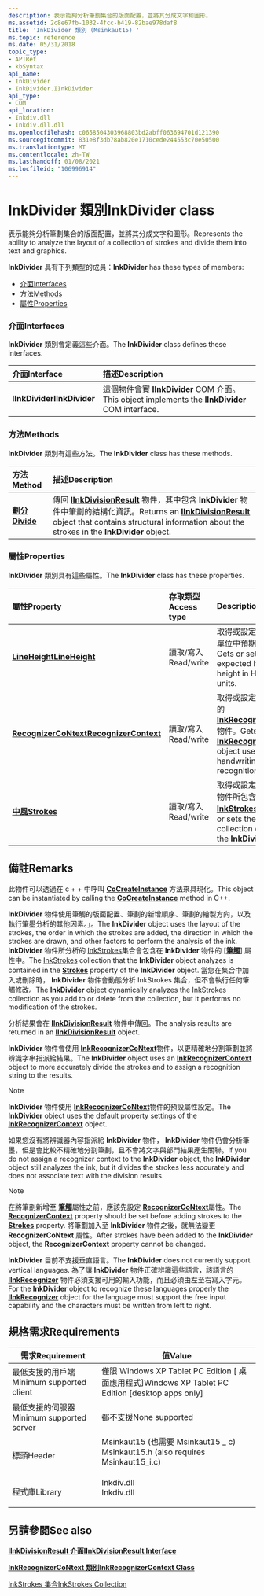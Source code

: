 ```yaml
---
description: 表示能夠分析筆劃集合的版面配置，並將其分成文字和圖形。
ms.assetid: 2c8e67fb-1032-4fcc-b419-82bae978daf8
title: 'InkDivider 類別 (Msinkaut15) '
ms.topic: reference
ms.date: 05/31/2018
topic_type:
- APIRef
- kbSyntax
api_name:
- InkDivider
- InkDivider.IInkDivider
api_type:
- COM
api_location:
- Inkdiv.dll
- Inkdiv.dll.dll
ms.openlocfilehash: c0658504303968803bd2abff063694701d121390
ms.sourcegitcommit: 831e8f3db78ab820e1710cede244553c70e50500
ms.translationtype: MT
ms.contentlocale: zh-TW
ms.lasthandoff: 01/08/2021
ms.locfileid: "106996914"
---
```

# <a name="inkdivider-class"></a><span data-ttu-id="2fdef-103">InkDivider 類別</span><span class="sxs-lookup"><span data-stu-id="2fdef-103">InkDivider class</span></span>

<span data-ttu-id="2fdef-104">表示能夠分析筆劃集合的版面配置，並將其分成文字和圖形。</span><span class="sxs-lookup"><span data-stu-id="2fdef-104">Represents the ability to analyze the layout of a collection of strokes and divide them into text and graphics.</span></span>

<span data-ttu-id="2fdef-105">**InkDivider** 具有下列類型的成員：</span><span class="sxs-lookup"><span data-stu-id="2fdef-105">**InkDivider** has these types of members:</span></span>

-   [<span data-ttu-id="2fdef-106">介面</span><span class="sxs-lookup"><span data-stu-id="2fdef-106">Interfaces</span></span>](#interfaces)
-   [<span data-ttu-id="2fdef-107">方法</span><span class="sxs-lookup"><span data-stu-id="2fdef-107">Methods</span></span>](#methods)
-   [<span data-ttu-id="2fdef-108">屬性</span><span class="sxs-lookup"><span data-stu-id="2fdef-108">Properties</span></span>](#properties)

### <a name="interfaces"></a><span data-ttu-id="2fdef-109">介面</span><span class="sxs-lookup"><span data-stu-id="2fdef-109">Interfaces</span></span>

<span data-ttu-id="2fdef-110">**InkDivider** 類別會定義這些介面。</span><span class="sxs-lookup"><span data-stu-id="2fdef-110">The **InkDivider** class defines these interfaces.</span></span>



| <span data-ttu-id="2fdef-111">介面</span><span class="sxs-lookup"><span data-stu-id="2fdef-111">Interface</span></span>       | <span data-ttu-id="2fdef-112">描述</span><span class="sxs-lookup"><span data-stu-id="2fdef-112">Description</span></span>                                                          |
|:----------------|:---------------------------------------------------------------------|
| <span data-ttu-id="2fdef-113">**IInkDivider**</span><span class="sxs-lookup"><span data-stu-id="2fdef-113">**IInkDivider**</span></span> | <span data-ttu-id="2fdef-114">這個物件會實 **IInkDivider** COM 介面。</span><span class="sxs-lookup"><span data-stu-id="2fdef-114">This object implements the **IInkDivider** COM interface.</span></span><br/> |



 

### <a name="methods"></a><span data-ttu-id="2fdef-115">方法</span><span class="sxs-lookup"><span data-stu-id="2fdef-115">Methods</span></span>

<span data-ttu-id="2fdef-116">**InkDivider** 類別有這些方法。</span><span class="sxs-lookup"><span data-stu-id="2fdef-116">The **InkDivider** class has these methods.</span></span>



| <span data-ttu-id="2fdef-117">方法</span><span class="sxs-lookup"><span data-stu-id="2fdef-117">Method</span></span>                              | <span data-ttu-id="2fdef-118">描述</span><span class="sxs-lookup"><span data-stu-id="2fdef-118">Description</span></span>                                                                                                                                                        |
|:------------------------------------|:-------------------------------------------------------------------------------------------------------------------------------------------------------------------|
| [<span data-ttu-id="2fdef-119">**劃分**</span><span class="sxs-lookup"><span data-stu-id="2fdef-119">**Divide**</span></span>](/windows/win32/api/msinkaut15/nf-msinkaut15-iinkdivider-divide) | <span data-ttu-id="2fdef-120">傳回 [**IInkDivisionResult**](/windows/desktop/api/msinkaut15/nn-msinkaut15-iinkdivisionresult) 物件，其中包含 **InkDivider** 物件中筆劃的結構化資訊。</span><span class="sxs-lookup"><span data-stu-id="2fdef-120">Returns an [**IInkDivisionResult**](/windows/desktop/api/msinkaut15/nn-msinkaut15-iinkdivisionresult) object that contains structural information about the strokes in the **InkDivider** object.</span></span><br/> |



 

### <a name="properties"></a><span data-ttu-id="2fdef-121">屬性</span><span class="sxs-lookup"><span data-stu-id="2fdef-121">Properties</span></span>

<span data-ttu-id="2fdef-122">**InkDivider** 類別具有這些屬性。</span><span class="sxs-lookup"><span data-stu-id="2fdef-122">The **InkDivider** class has these properties.</span></span>



| <span data-ttu-id="2fdef-123">屬性</span><span class="sxs-lookup"><span data-stu-id="2fdef-123">Property</span></span>                                                             | <span data-ttu-id="2fdef-124">存取類型</span><span class="sxs-lookup"><span data-stu-id="2fdef-124">Access type</span></span>           | <span data-ttu-id="2fdef-125">Description</span><span class="sxs-lookup"><span data-stu-id="2fdef-125">Description</span></span>                                                                                                                     |
|:---------------------------------------------------------------------|:----------------------|:--------------------------------------------------------------------------------------------------------------------------------|
| [<span data-ttu-id="2fdef-126">**LineHeight**</span><span class="sxs-lookup"><span data-stu-id="2fdef-126">**LineHeight**</span></span>](/windows/win32/api/msinkaut15/nf-msinkaut15-iinkdivider-get_lineheight)<br/>               | <span data-ttu-id="2fdef-127">讀取/寫入</span><span class="sxs-lookup"><span data-stu-id="2fdef-127">Read/write</span></span><br/> | <span data-ttu-id="2fdef-128">取得或設定 HIMETRIC 單位中預期的手寫高度。</span><span class="sxs-lookup"><span data-stu-id="2fdef-128">Gets or sets the expected handwriting height in HIMETRIC units.</span></span><br/>                                                      |
| [<span data-ttu-id="2fdef-129">**RecognizerCoNtext**</span><span class="sxs-lookup"><span data-stu-id="2fdef-129">**RecognizerContext**</span></span>](/windows/win32/api/msinkaut15/nf-msinkaut15-iinkdivider-get_recognizercontext)<br/> | <span data-ttu-id="2fdef-130">讀取/寫入</span><span class="sxs-lookup"><span data-stu-id="2fdef-130">Read/write</span></span><br/> | <span data-ttu-id="2fdef-131">取得或設定用於手寫辨識的 [**InkRecognizerCoNtext**](inkrecognizercontext-class.md) 物件。</span><span class="sxs-lookup"><span data-stu-id="2fdef-131">Gets or sets the [**InkRecognizerContext**](inkrecognizercontext-class.md) object used for handwriting recognition.</span></span><br/> |
| [<span data-ttu-id="2fdef-132">**中風**</span><span class="sxs-lookup"><span data-stu-id="2fdef-132">**Strokes**</span></span>](/windows/win32/api/msinkaut15/nf-msinkaut15-iinkdivider-get_strokes)<br/>                     | <span data-ttu-id="2fdef-133">讀取/寫入</span><span class="sxs-lookup"><span data-stu-id="2fdef-133">Read/write</span></span><br/> | <span data-ttu-id="2fdef-134">取得或設定 **InkDivider** 物件所包含的 [**InkStrokes**](/previous-versions/windows/desktop/legacy/ms703293(v=vs.85))集合。</span><span class="sxs-lookup"><span data-stu-id="2fdef-134">Gets or sets the [**InkStrokes**](/previous-versions/windows/desktop/legacy/ms703293(v=vs.85)) collection contained by the **InkDivider** object.</span></span> <br/>     |



 

## <a name="remarks"></a><span data-ttu-id="2fdef-135">備註</span><span class="sxs-lookup"><span data-stu-id="2fdef-135">Remarks</span></span>

<span data-ttu-id="2fdef-136">此物件可以透過在 c + + 中呼叫 [**CoCreateInstance**](/windows/desktop/api/combaseapi/nf-combaseapi-cocreateinstance) 方法來具現化。</span><span class="sxs-lookup"><span data-stu-id="2fdef-136">This object can be instantiated by calling the [**CoCreateInstance**](/windows/desktop/api/combaseapi/nf-combaseapi-cocreateinstance) method in C++.</span></span>

<span data-ttu-id="2fdef-137">**InkDivider** 物件使用筆觸的版面配置、筆劃的新增順序、筆劃的繪製方向，以及執行筆墨分析的其他因素。」。</span><span class="sxs-lookup"><span data-stu-id="2fdef-137">The **InkDivider** object uses the layout of the strokes, the order in which the strokes are added, the direction in which the strokes are drawn, and other factors to perform the analysis of the ink.</span></span> <span data-ttu-id="2fdef-138">**InkDivider** 物件所分析的 [InkStrokes](/previous-versions/windows/desktop/legacy/ms703293(v=vs.85))集合會包含在 **InkDivider** 物件的 [[**筆觸**](/windows/win32/api/msinkaut15/nf-msinkaut15-iinkdivider-get_strokes)] 屬性中。</span><span class="sxs-lookup"><span data-stu-id="2fdef-138">The [InkStrokes](/previous-versions/windows/desktop/legacy/ms703293(v=vs.85)) collection that the **InkDivider** object analyzes is contained in the [**Strokes**](/windows/win32/api/msinkaut15/nf-msinkaut15-iinkdivider-get_strokes) property of the **InkDivider** object.</span></span> <span data-ttu-id="2fdef-139">當您在集合中加入或刪除時， **InkDivider** 物件會動態分析 InkStrokes 集合，但不會執行任何筆觸修改。</span><span class="sxs-lookup"><span data-stu-id="2fdef-139">The **InkDivider** object dynamically analyzes the InkStrokes collection as you add to or delete from the collection, but it performs no modification of the strokes.</span></span>

<span data-ttu-id="2fdef-140">分析結果會在 [**IInkDivisionResult**](/windows/desktop/api/msinkaut15/nn-msinkaut15-iinkdivisionresult) 物件中傳回。</span><span class="sxs-lookup"><span data-stu-id="2fdef-140">The analysis results are returned in an [**IInkDivisionResult**](/windows/desktop/api/msinkaut15/nn-msinkaut15-iinkdivisionresult) object.</span></span>

<span data-ttu-id="2fdef-141">**InkDivider** 物件會使用 [**InkRecognizerCoNtext**](inkrecognizercontext-class.md)物件，以更精確地分割筆劃並將辨識字串指派給結果。</span><span class="sxs-lookup"><span data-stu-id="2fdef-141">The **InkDivider** object uses an [**InkRecognizerContext**](inkrecognizercontext-class.md) object to more accurately divide the strokes and to assign a recognition string to the results.</span></span>

> [!Note]  
> <span data-ttu-id="2fdef-142">**InkDivider** 物件使用 [**InkRecognizerCoNtext**](inkrecognizercontext-class.md)物件的預設屬性設定。</span><span class="sxs-lookup"><span data-stu-id="2fdef-142">The **InkDivider** object uses the default property settings of the [**InkRecognizerContext**](inkrecognizercontext-class.md) object.</span></span>

 

<span data-ttu-id="2fdef-143">如果您沒有將辨識器內容指派給 **InkDivider** 物件， **InkDivider** 物件仍會分析筆墨，但是會比較不精確地分割筆劃，且不會將文字與部門結果產生關聯。</span><span class="sxs-lookup"><span data-stu-id="2fdef-143">If you do not assign a recognizer context to the **InkDivider** object, the **InkDivider** object still analyzes the ink, but it divides the strokes less accurately and does not associate text with the division results.</span></span>

> [!Note]  
> <span data-ttu-id="2fdef-144">在將筆劃新增至 [**筆觸**](/windows/win32/api/msinkaut15/nf-msinkaut15-iinkdivider-get_strokes)屬性之前，應該先設定 [**RecognizerCoNtext**](/windows/win32/api/msinkaut15/nf-msinkaut15-iinkdivider-get_recognizercontext)屬性。</span><span class="sxs-lookup"><span data-stu-id="2fdef-144">The [**RecognizerContext**](/windows/win32/api/msinkaut15/nf-msinkaut15-iinkdivider-get_recognizercontext) property should be set before adding strokes to the [**Strokes**](/windows/win32/api/msinkaut15/nf-msinkaut15-iinkdivider-get_strokes) property.</span></span> <span data-ttu-id="2fdef-145">將筆劃加入至 **InkDivider** 物件之後，就無法變更 **RecognizerCoNtext** 屬性。</span><span class="sxs-lookup"><span data-stu-id="2fdef-145">After strokes have been added to the **InkDivider** object, the **RecognizerContext** property cannot be changed.</span></span>

 

<span data-ttu-id="2fdef-146">**InkDivider** 目前不支援垂直語言。</span><span class="sxs-lookup"><span data-stu-id="2fdef-146">The **InkDivider** does not currently support vertical languages.</span></span> <span data-ttu-id="2fdef-147">為了讓 **InkDivider** 物件正確辨識這些語言，該語言的 [**IInkRecognizer**](/windows/desktop/api/msinkaut/nn-msinkaut-iinkrecognizer) 物件必須支援可用的輸入功能，而且必須由左至右寫入字元。</span><span class="sxs-lookup"><span data-stu-id="2fdef-147">For the **InkDivider** object to recognize these languages properly the [**IInkRecognizer**](/windows/desktop/api/msinkaut/nn-msinkaut-iinkrecognizer) object for the language must support the free input capability and the characters must be written from left to right.</span></span>

## <a name="requirements"></a><span data-ttu-id="2fdef-148">規格需求</span><span class="sxs-lookup"><span data-stu-id="2fdef-148">Requirements</span></span>



| <span data-ttu-id="2fdef-149">需求</span><span class="sxs-lookup"><span data-stu-id="2fdef-149">Requirement</span></span> | <span data-ttu-id="2fdef-150">值</span><span class="sxs-lookup"><span data-stu-id="2fdef-150">Value</span></span> |
|-------------------------------------|-------------------------------------------------------------------------------------------------------------------------|
| <span data-ttu-id="2fdef-151">最低支援的用戶端</span><span class="sxs-lookup"><span data-stu-id="2fdef-151">Minimum supported client</span></span><br/> | <span data-ttu-id="2fdef-152">僅限 Windows XP Tablet PC Edition \[ 桌面應用程式\]</span><span class="sxs-lookup"><span data-stu-id="2fdef-152">Windows XP Tablet PC Edition \[desktop apps only\]</span></span><br/>                                                           |
| <span data-ttu-id="2fdef-153">最低支援的伺服器</span><span class="sxs-lookup"><span data-stu-id="2fdef-153">Minimum supported server</span></span><br/> | <span data-ttu-id="2fdef-154">都不支援</span><span class="sxs-lookup"><span data-stu-id="2fdef-154">None supported</span></span><br/>                                                                                               |
| <span data-ttu-id="2fdef-155">標頭</span><span class="sxs-lookup"><span data-stu-id="2fdef-155">Header</span></span><br/>                   | <dl> <span data-ttu-id="2fdef-156"><dt>Msinkaut15 (也需要 Msinkaut15 \_ c) </dt></span><span class="sxs-lookup"><span data-stu-id="2fdef-156"><dt>Msinkaut15.h (also requires Msinkaut15\_i.c)</dt></span></span> </dl> |
| <span data-ttu-id="2fdef-157">程式庫</span><span class="sxs-lookup"><span data-stu-id="2fdef-157">Library</span></span><br/>                  | <dl> <span data-ttu-id="2fdef-158"><dt>Inkdiv.dll</dt></span><span class="sxs-lookup"><span data-stu-id="2fdef-158"><dt>Inkdiv.dll</dt></span></span> </dl>                                   |



## <a name="see-also"></a><span data-ttu-id="2fdef-159">另請參閱</span><span class="sxs-lookup"><span data-stu-id="2fdef-159">See also</span></span>

<dl> <dt>

[<span data-ttu-id="2fdef-160">**IInkDivisionResult 介面**</span><span class="sxs-lookup"><span data-stu-id="2fdef-160">**IInkDivisionResult Interface**</span></span>](/windows/desktop/api/msinkaut15/nn-msinkaut15-iinkdivisionresult)
</dt> <dt>

[<span data-ttu-id="2fdef-161">**InkRecognizerCoNtext 類別**</span><span class="sxs-lookup"><span data-stu-id="2fdef-161">**InkRecognizerContext Class**</span></span>](inkrecognizercontext-class.md)
</dt> <dt>

<span data-ttu-id="2fdef-162">[InkStrokes 集合](/previous-versions/windows/desktop/legacy/ms703293(v=vs.85))</span><span class="sxs-lookup"><span data-stu-id="2fdef-162">[InkStrokes Collection](/previous-versions/windows/desktop/legacy/ms703293(v=vs.85))</span></span>
</dt> </dl>

 

